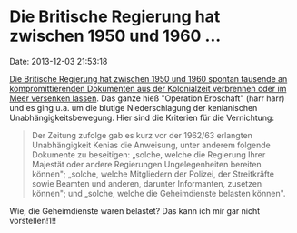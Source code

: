 Die Britische Regierung hat zwischen 1950 und 1960 \...
=======================================================

Date: 2013-12-03 21:53:18

[Die Britische Regierung hat zwischen 1950 und 1960 spontan tausende an
kompromittierenden Dokumenten aus der Kolonialzeit verbrennen oder im
Meer versenken lassen](http://orf.at/stories/2208414/). Das ganze hieß
\"Operation Erbschaft\" (harr harr) und es ging u.a. um die blutige
Niederschlagung der kenianischen Unabhängigkeitsbewegung. Hier sind die
Kriterien für die Vernichtung:

> Der Zeitung zufolge gab es kurz vor der 1962/63 erlangten
> Unabhängigkeit Kenias die Anweisung, unter anderem folgende Dokumente
> zu beseitigen: „solche, welche die Regierung Ihrer Majestät oder
> andere Regierungen Ungelegenheiten bereiten können"; „solche, welche
> Mitgliedern der Polizei, der Streitkräfte sowie Beamten und anderen,
> darunter Informanten, zusetzen können"; und „solche, welche die
> Geheimdienste belasten können".

Wie, die Geheimdienste waren belastet? Das kann ich mir gar nicht
vorstellen!1!!
